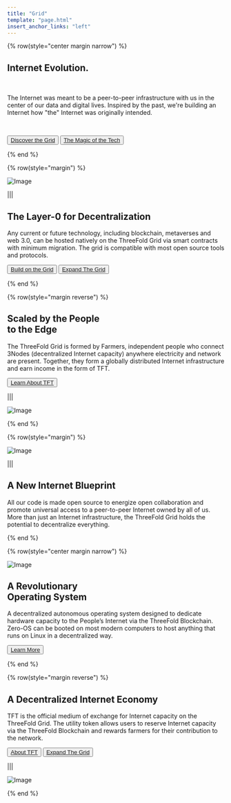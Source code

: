 ```yaml
---
title: "Grid"
template: "page.html"
insert_anchor_links: "left"
---
```

<!-- section 1  -->

{% row(style="center margin narrow") %}

## Internet **Evolution.**

<br>

The Internet was meant to be a peer-to-peer infrastructure with us in the center of our data and digital lives. Inspired by the past, we're building an Internet how "the" Internet was originally intended.

<br>

<button>[Discover the Grid](https://library.threefold.me/info/threefold#/tfgrid/threefold__grid_intro)</button>
<button>[The Magic of the Tech](https://library.threefold.me/info/threefold#/technology/threefold__technology)</button>

{% end %}

<!-- section 2  -->

{% row(style="margin") %}

![Image](grid_people.jpg)

|||

## The Layer-0 for **Decentralization**

Any current or future technology, including blockchain, metaverses and web 3.0, can be hosted natively on the ThreeFold Grid via smart contracts with minimum migration. The grid is compatible with most open source tools and protocols.

<button>[Build on the Grid](https://library.threefold.me/info/manual/#/getstarted/manual__tfgrid3_getstarted)</button>
<button>[Expand The Grid](/farm)</button>

{% end %}

<!-- section 3  -->

{% row(style="margin reverse") %}

## Scaled by the People <br> **to the Edge**

The ThreeFold Grid is formed by Farmers, independent people who connect 3Nodes (decentralized Internet capacity) anywhere electricity and network are present. Together, they form a globally distributed Internet infrastructure and earn income in the form of TFT.

<button>[Learn About TFT](/tft)</button>

|||

![Image](grid_scaled.png)

{% end %}

<!-- section 4  -->

{% row(style="margin") %}

![Image](grid_new_internet.jpg)

|||

## A New **Internet Blueprint**

All our code is made open source to energize open collaboration and promote universal access to a peer-to-peer Internet owned by all of us. More than just an Internet infrastructure, the ThreeFold Grid holds the potential to decentralize everything.

{% end %}


<!-- section 5 -->


{% row(style="center margin narrow") %}

![Image](zero_os.png#medium)

## A Revolutionary <br> **Operating System**

A decentralized autonomous operating system designed to dedicate hardware capacity to the People’s Internet via the ThreeFold Blockchain. Zero-OS can be booted on most modern computers to host anything that runs on Linux in a decentralized way.


<button>[Learn More](https://library.threefold.me/info/threefold#/technology/threefold__zos)</button>

{% end %}

<!-- section 6  -->

{% row(style="margin reverse") %}

## A Decentralized **Internet Economy**

TFT is the official medium of exchange for Internet capacity on the ThreeFold Grid. The utility token allows users to reserve Internet capacity via the ThreeFold Blockchain and rewards farmers for their contribution to the network.

<button>[About TFT](/tft)</button>
<button>[Expand The Grid](/farm)</button>

|||

![Image](grid_decenter.jpg)

{% end %}







